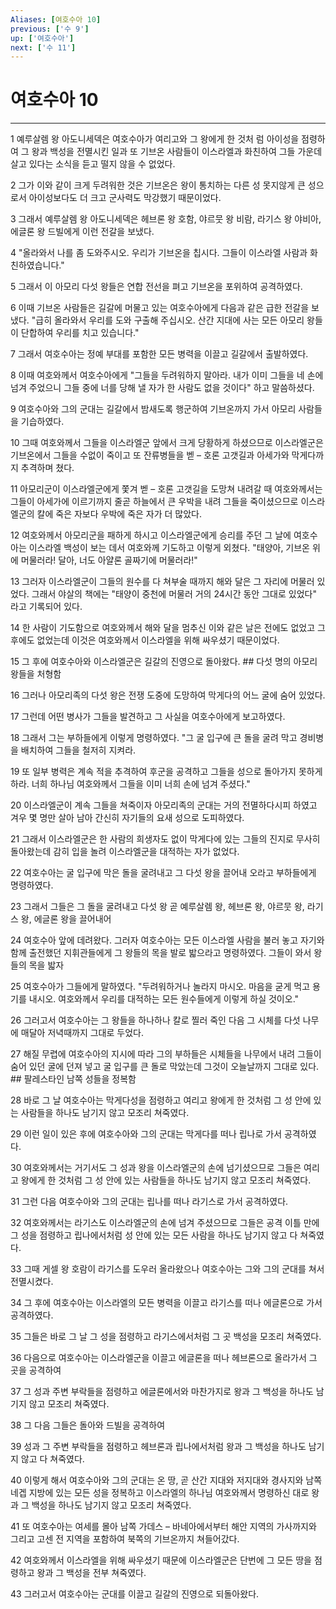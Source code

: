 ```yaml
---
Aliases: [여호수아 10]
previous: ['수 9']
up: ['여호수아']
next: ['수 11']
---
```

# 여호수아 10

***


1 예루살렘 왕 아도니세덱은 여호수아가 여리고와 그 왕에게 한 것처 럼 아이성을 점령하여 그 왕과 백성을 전멸시킨 일과 또 기브온 사람들이 이스라엘과 화친하여 그들 가운데 살고 있다는 소식을 듣고 떨지 않을 수 없었다. 

2 그가 이와 같이 크게 두려워한 것은 기브온은 왕이 통치하는 다른 성 못지않게 큰 성으로서 아이성보다도 더 크고 군사력도 막강했기 때문이었다. 

3 그래서 예루살렘 왕 아도니세덱은 헤브론 왕 호함, 야르뭇 왕 비람, 라기스 왕 야비아, 에글론 왕 드빌에게 이런 전갈을 보냈다. 

4 "올라와서 나를 좀 도와주시오. 우리가 기브온을 칩시다. 그들이 이스라엘 사람과 화친하였습니다." 

5 그래서 이 아모리 다섯 왕들은 연합 전선을 펴고 기브온을 포위하여 공격하였다. 

6 이때 기브온 사람들은 길갈에 머물고 있는 여호수아에게 다음과 같은 급한 전갈을 보냈다. "급히 올라와서 우리를 도와 구출해 주십시오. 산간 지대에 사는 모든 아모리 왕들이 단합하여 우리를 치고 있습니다." 

7 그래서 여호수아는 정예 부대를 포함한 모든 병력을 이끌고 길갈에서 출발하였다. 

8 이때 여호와께서 여호수아에게 "그들을 두려워하지 말아라. 내가 이미 그들을 네 손에 넘겨 주었으니 그들 중에 너를 당해 낼 자가 한 사람도 없을 것이다" 하고 말씀하셨다. 

9 여호수아와 그의 군대는 길갈에서 밤새도록 행군하여 기브온까지 가서 아모리 사람들을 기습하였다. 

10 그때 여호와께서 그들을 이스라엘군 앞에서 크게 당황하게 하셨으므로 이스라엘군은 기브온에서 그들을 수없이 죽이고 또 잔류병들을 벧 – 호론 고갯길과 아세가와 막게다까지 추격하며 쳤다. 

11 아모리군이 이스라엘군에게 쫓겨 벧 – 호론 고갯길을 도망쳐 내려갈 때 여호와께서는 그들이 아세가에 이르기까지 줄곧 하늘에서 큰 우박을 내려 그들을 죽이셨으므로 이스라엘군의 칼에 죽은 자보다 우박에 죽은 자가 더 많았다. 

12 여호와께서 아모리군을 패하게 하시고 이스라엘군에게 승리를 주던 그 날에 여호수아는 이스라엘 백성이 보는 데서 여호와께 기도하고 이렇게 외쳤다. "태양아, 기브온 위에 머물러라! 달아, 너도 아얄론 골짜기에 머물러라!" 

13 그러자 이스라엘군이 그들의 원수를 다 쳐부술 때까지 해와 달은 그 자리에 머물러 있었다. 그래서 야살의 책에는 "태양이 중천에 머물러 거의 24시간 동안 그대로 있었다" 라고 기록되어 있다. 

14 한 사람이 기도함으로 여호와께서 해와 달을 멈추신 이와 같은 날은 전에도 없었고 그 후에도 없었는데 이것은 여호와께서 이스라엘을 위해 싸우셨기 때문이었다. 

15 그 후에 여호수아와 이스라엘군은 길갈의 진영으로 돌아왔다. ## 다섯 명의 아모리 왕들을 처형함 

16 그러나 아모리족의 다섯 왕은 전쟁 도중에 도망하여 막게다의 어느 굴에 숨어 있었다. 

17 그런데 어떤 병사가 그들을 발견하고 그 사실을 여호수아에게 보고하였다. 

18 그래서 그는 부하들에게 이렇게 명령하였다. "그 굴 입구에 큰 돌을 굴려 막고 경비병을 배치하여 그들을 철저히 지켜라. 

19 또 일부 병력은 계속 적을 추격하여 후군을 공격하고 그들을 성으로 돌아가지 못하게 하라. 너희 하나님 여호와께서 그들을 이미 너희 손에 넘겨 주셨다." 

20 이스라엘군이 계속 그들을 쳐죽이자 아모리족의 군대는 거의 전멸하다시피 하였고 겨우 몇 명만 살아 남아 간신히 자기들의 요새 성으로 도피하였다. 

21 그래서 이스라엘군은 한 사람의 희생자도 없이 막게다에 있는 그들의 진지로 무사히 돌아왔는데 감히 입을 놀려 이스라엘군을 대적하는 자가 없었다. 

22 여호수아는 굴 입구에 막은 돌을 굴려내고 그 다섯 왕을 끌어내 오라고 부하들에게 명령하였다. 

23 그래서 그들은 그 돌을 굴려내고 다섯 왕 곧 예루살렘 왕, 헤브론 왕, 야르뭇 왕, 라기스 왕, 에글론 왕을 끌어내어 

24 여호수아 앞에 데려왔다. 그러자 여호수아는 모든 이스라엘 사람을 불러 놓고 자기와 함께 출전했던 지휘관들에게 그 왕들의 목을 발로 밟으라고 명령하였다. 그들이 와서 왕들의 목을 밟자 

25 여호수아가 그들에게 말하였다. "두려워하거나 놀라지 마시오. 마음을 굳게 먹고 용기를 내시오. 여호와께서 우리를 대적하는 모든 원수들에게 이렇게 하실 것이오." 

26 그러고서 여호수아는 그 왕들을 하나하나 칼로 찔러 죽인 다음 그 시체를 다섯 나무에 매달아 저녁때까지 그대로 두었다. 

27 해질 무렵에 여호수아의 지시에 따라 그의 부하들은 시체들을 나무에서 내려 그들이 숨어 있던 굴에 던져 넣고 굴 입구를 큰 돌로 막았는데 그것이 오늘날까지 그대로 있다. ## 팔레스타인 남쪽 성들을 정복함 

28 바로 그 날 여호수아는 막게다성을 점령하고 여리고 왕에게 한 것처럼 그 성 안에 있는 사람들을 하나도 남기지 않고 모조리 쳐죽였다. 

29 이런 일이 있은 후에 여호수아와 그의 군대는 막게다를 떠나 립나로 가서 공격하였다. 

30 여호와께서는 거기서도 그 성과 왕을 이스라엘군의 손에 넘기셨으므로 그들은 여리고 왕에게 한 것처럼 그 성 안에 있는 사람들을 하나도 남기지 않고 모조리 쳐죽였다. 

31 그런 다음 여호수아와 그의 군대는 립나를 떠나 라기스로 가서 공격하였다. 

32 여호와께서는 라기스도 이스라엘군의 손에 넘겨 주셨으므로 그들은 공격 이틀 만에 그 성을 점령하고 립나에서처럼 성 안에 있는 모든 사람을 하나도 남기지 않고 다 쳐죽였다. 

33 그때 게셀 왕 호람이 라기스를 도우러 올라왔으나 여호수아는 그와 그의 군대를 쳐서 전멸시켰다. 

34 그 후에 여호수아는 이스라엘의 모든 병력을 이끌고 라기스를 떠나 에글론으로 가서 공격하였다. 

35 그들은 바로 그 날 그 성을 점령하고 라기스에서처럼 그 곳 백성을 모조리 쳐죽였다. 

36 다음으로 여호수아는 이스라엘군을 이끌고 에글론을 떠나 헤브론으로 올라가서 그 곳을 공격하여 

37 그 성과 주변 부락들을 점령하고 에글론에서와 마찬가지로 왕과 그 백성을 하나도 남기지 않고 모조리 쳐죽였다. 

38 그 다음 그들은 돌아와 드빌을 공격하여 

39 성과 그 주변 부락들을 점령하고 헤브론과 립나에서처럼 왕과 그 백성을 하나도 남기지 않고 다 쳐죽였다. 

40 이렇게 해서 여호수아와 그의 군대는 온 땅, 곧 산간 지대와 저지대와 경사지와 남쪽 네겝 지방에 있는 모든 성을 정복하고 이스라엘의 하나님 여호와께서 명령하신 대로 왕과 그 백성을 하나도 남기지 않고 모조리 쳐죽였다. 

41 또 여호수아는 여세를 몰아 남쪽 가데스 – 바네아에서부터 해안 지역의 가사까지와 그리고 고센 전 지역을 포함하여 북쪽의 기브온까지 쳐들어갔다. 

42 여호와께서 이스라엘을 위해 싸우셨기 때문에 이스라엘군은 단번에 그 모든 땅을 점령하고 왕과 그 백성을 전부 쳐죽였다. 

43 그러고서 여호수아는 군대를 이끌고 길갈의 진영으로 되돌아왔다.
